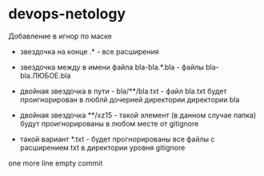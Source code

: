 # devops-netology

Добавление в игнор по маске 
- звездочка на конце .* - все расширения

- звездочка между в имени файла bla-bla.*.bla - файлы bla-bla.ЛЮБОЕ.bla

- двойная звездочка в пути - bla/**/bla.txt - файл bla.txt будет проигнорирован в люблй дочерней 
директории директории bla

- двойная звездочка **/xz15 - такой элемент (в данном случае папка) будут проигнорированы в любом месте
от gitignore

- такой вариант *.txt - будет прогнорированы все файлы с расширением txt в директории уровня gitignore 

one more line
empty commit
